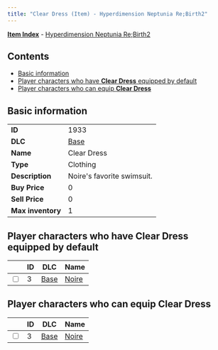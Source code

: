 ```yaml
---
title: "Clear Dress (Item) - Hyperdimension Neptunia Re;Birth2"
---
```


[**Item Index**](/neptunia/rb2/item/index.html) - [Hyperdimension Neptunia Re;Birth2](/neptunia/rb2)

## Contents

- [Basic information](#basic-information)
- [Player characters who have **Clear Dress** equipped by default](#player-characters-who-have-clear-dress-equipped-by-default)
- [Player characters who can equip **Clear Dress**](#player-characters-who-can-equip-clear-dress)

## Basic information

|   |   |
| -- | -- |
| **ID** | 1933 |
| **DLC** | [Base](/neptunia/rb2/dlc/0-base.html) |
| **Name** | Clear Dress |
| **Type** | Clothing |
| **Description** | Noire's favorite swimsuit. |
| **Buy Price** | 0 |
| **Sell Price** | 0 |
| **Max inventory** | 1 |

## Player characters who have **Clear Dress** equipped by default

|    | ID | DLC | Name |
| -- | -- | --- | ---- |
| <input type="checkbox" id="rb2-player-0-3" class="trackbox" /> | 3 | [Base](/neptunia/rb2/dlc/0-base.html) | [Noire](/neptunia/rb2/player/0-3-noire.html) |

## Player characters who can equip **Clear Dress**

|    | ID | DLC | Name |
| -- | -- | --- | ---- |
| <input type="checkbox" id="rb2-player-0-3" class="trackbox" /> | 3 | [Base](/neptunia/rb2/dlc/0-base.html) | [Noire](/neptunia/rb2/player/0-3-noire.html) |